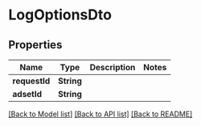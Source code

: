 # LogOptionsDto

## Properties
Name | Type | Description | Notes
------------ | ------------- | ------------- | -------------
**requestId** | **String** |  | 
**adsetId** | **String** |  | 

[[Back to Model list]](../README.md#documentation-for-models) [[Back to API list]](../README.md#documentation-for-api-endpoints) [[Back to README]](../README.md)


